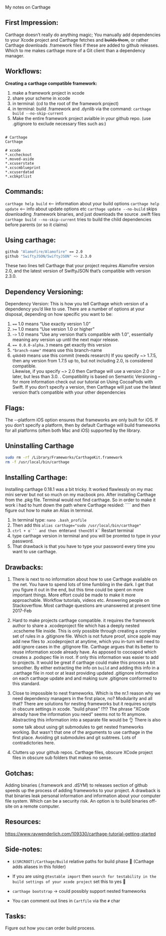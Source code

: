 My notes on Carthage<!--more--> 

## First Impression:

Carthage doesn’t really do anything magic; You manually add dependencies to your Xcode project and Carthage fetches and ~~builds them~~, or rather Carthage downloads .framework files if these are added to github releases. Which to me makes carthage more of a Git client than a dependency manager. 

## Workflows:

**Creating a carthage compatible framework:** 
1. make a framework project in xcode
2. share your scheme in xcode
3. in terminal: (cd to the root of the framework project)
4. in terminal: build .framework and .dynlib via the command: ``carthage build --no-skip-current``
5. Make the entire framework project avialble in your github repo. (use .gitignore to exclude necessary files such as:)

## 

```
# Carthage
Carthage

# xcode 
*.xccheckout
*.moved-aside
*.xcuserstate
*.xcscmblueprint
*.xcuserdatad
*.xcbkptlist
```

## Commands:

``carthage help build`` <-- information about your build options
``carthage help update`` <-- info about update options etc
``carthage update --no-build`` skips downloading .framework binaries, and just downloads the source .swift files
``carthage build --no-skip-current`` tries to build the child dependencies before parents (or so it claims)

## Using carthage:
```bash
github "Alamofire/Alamofire" == 2.0
github "SwiftyJSON/SwiftyJSON" ~> 2.3.0
```
These two lines tell Carthage that your project requires Alamofire version 2.0, and the latest version of SwiftyJSON that’s compatible with version 2.3.0.


## Dependency Versioning:

Dependency Version: This is how you tell Carthage which version of a dependency you’d like to use. There are a number of options at your disposal, depending on how specific you want to be:
1. ``==`` 1.0 means “Use exactly version 1.0”  
2. ``>=`` 1.0 means “Use version 1.0 or higher”  
3. ``~>`` 1.0 means “Use any version that’s compatible with 1.0″, essentially meaning any version up until the next major release.
4. ``== 0.0.0-alpha.3`` means get exactly this version
5. ``"branch-name"`` means use this branch-name
6. ``q4k049`` means use this commit (needs research)
If you specify ~> 1.7.5, then any version from 1.7.5 up to, but not including 2.0, is considered compatible.  
Likewise, if you specify ~> 2.0 then Carthage will use a version 2.0 or later, but less than 3.0. .
Compatibility is based on Semantic Versioning – for more information check out our tutorial on Using CocoaPods with Swift. If you don’t specify a version, then Carthage will just use the latest version that’s compatible with your other dependencies


## Flags:
The --platform iOS option ensures that frameworks are only built for iOS. If you don’t specify a platform, then by default Carthage will build frameworks for all platforms (often both Mac and iOS) supported by the library.

## Uninstalling Carthage

```bash
sudo rm -rf /Library/Frameworks/CarthageKit.framework
rm -f /usr/local/bin/carthage
```


## Installing Carthage:

Installing carthage 0.18.1 was a bit tricky. It worked flawlessly on my mac mini server but not so much on my macbook pro. 
After installing Carthage from the .pkg file. Terminal would not find carthage. So in order to make it work i had to hunt down the path where Carthage resided: ```` and then figure out how to make an Alias in terminal. 

1. In terminal type: ``nano .bash_profile``  
2. Then add this ``alias carthage="sudo /usr/local/bin/carthage"``  
3. ``ctrl + o``` and then ``enter`` and then ``ctrl x`` Restart terminal  
4. type carthage version in terminal and you will be promted to type in your password. 
5. That drawback is that you have to type your password every time you want to use carthage. 

## Drawbacks:  
1. There is next to no information about how to use Carthage available on the net. You have to spend lots of time fumbling in the dark. I get that you figure it out in the end, but this time could be spent on more important things. More effort could be made to make it more approachable. Workflow tutorials, videos etc. Answering people on Stackoverflow. Most carthage questions are unanswered at present time 2017-Feb  
 
2. Hard to make projects carthage compatible. it requires the framework author to share a .xcodeproject file which has a deeply nested .xcscheme file inside. This is only possible through creating a complex set of rules in a .gitignore file. Which is not future proof, since apple may add new files to .xcodeproject at anytime, which you in-turn will need to add ignore cases in the .gitignore file. Carthage argues that its better to reuse information xcode already have. As apposed to cocoapod which creates a .podspec file in root. If only this information was easier to add to projects. It would be great if carthage could make this process a bit smoother. By either extracting the info on ``build`` and adding this info in a .carthage file in root or at least providing updated .gitignore information on each carthage update and and making sure .gitignore conformed to this standard. 

3. Close to impossible to nest frameworks. Which is the nr.1 reason why we need dependency managers in the first place, no? Modularity and all that? There are solutions for nesting frameworks but it requires scripts in obscure settings in xcode. "build phase" !?!? The phrase "XCode already have the information you need" seems not to fit anymore. Abstracting this information into a separate file would be 👌 There is also some talk about using git submodules to get nested frameworks working. But wasn't that one of the arguments to use carthage in the first place. Avoiding git submodules and git subtrees. Lots of contradictories here. 

4. Clutters up your github repos. Carthage files, obscure XCode project files in obscure sub folders that makes no sense. 

## Gotchas:

Adding binaries (.framework and .dSYM) to releases section of github speeds up the process of adding frameworks to your project. A drawback is that binaries leak personal information and information about your computer file system. Which can be a security risk. An option is to build binaries off-site on a remote computer. 

## Resources:
https://www.raywenderlich.com/109330/carthage-tutorial-getting-started


## Side-notes:

-  ``$(SRCROOT)/Carthage/Build``  relative paths for build phase 🔑  (Carthage adds aliases in this folder)

- If you are using ``@testable import`` then ``search for testability in the build settings of your xcode project`` set this to yes 🔑  

- ``carthage bootstrap`` -> could possibly support nested frameworks  

- You can comment out lines in ``Cartfile`` via the ``#`` char

## Tasks: 

Figure out how you can order build process. 